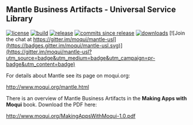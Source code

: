 ## Mantle Business Artifacts - Universal Service Library


[![license](http://img.shields.io/badge/license-CC0%201.0%20Universal-blue.svg)](https://github.com/moqui/mantle-usl/blob/master/LICENSE.md)
[![build](https://travis-ci.org/moqui/mantle-usl.svg)](https://travis-ci.org/moqui/mantle-usl)
[![release](http://img.shields.io/github/release/moqui/mantle-usl.svg)](https://github.com/moqui/mantle-usl/releases)
[![commits since release](http://img.shields.io/github/commits-since/moqui/mantle-usl/v1.0.1.svg)](https://github.com/moqui/mantle-usl/commits/master)
[![downloads](http://img.shields.io/github/downloads/moqui/mantle-usl/total.svg)](https://github.com/moqui/mantle-usl/releases)
[![Join the chat at https://gitter.im/moqui/mantle-usl](https://badges.gitter.im/moqui/mantle-usl.svg)](https://gitter.im/moqui/mantle-usl?utm_source=badge&utm_medium=badge&utm_campaign=pr-badge&utm_content=badge)

For details about Mantle see its page on moqui.org:

<http://www.moqui.org/mantle.html>

There is an overview of Mantle Business Artifacts in the **Making Apps with Moqui** book. Download the PDF here:

<http://www.moqui.org/MakingAppsWithMoqui-1.0.pdf>
